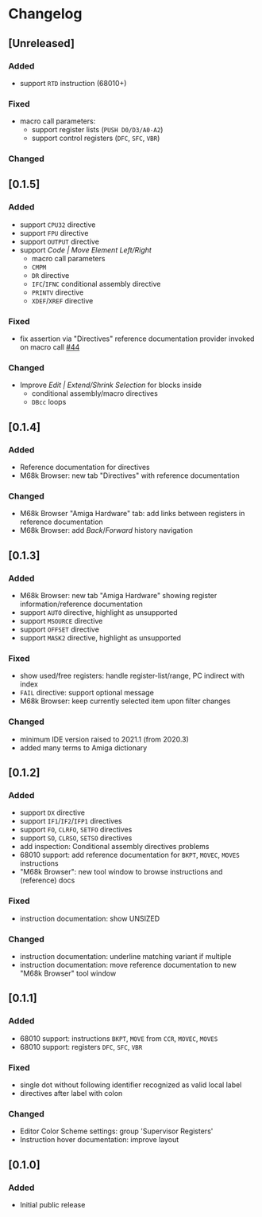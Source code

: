 # Changelog

## [Unreleased]
### Added
- support `RTD` instruction (68010+)

### Fixed
- macro call parameters: 
  - support register lists (`PUSH D0/D3/A0-A2`)
  - support control registers (`DFC`, `SFC`, `VBR`)

### Changed

## [0.1.5]
### Added
- support `CPU32` directive
- support `FPU` directive
- support `OUTPUT` directive
- support _Code | Move Element Left/Right_
  - macro call parameters
  - `CMPM`
  - `DR` directive
  - `IFC`/`IFNC` conditional assembly directive
  - `PRINTV` directive
  - `XDEF`/`XREF` directive

### Fixed
- fix assertion via "Directives" reference documentation provider invoked on macro call [#44](https://github.com/YannCebron/m68kplugin/issues/44)

### Changed
- Improve _Edit | Extend/Shrink Selection_ for blocks inside 
  - conditional assembly/macro directives
  - `DBcc` loops

## [0.1.4]
### Added
- Reference documentation for directives
- M68k Browser: new tab "Directives" with reference documentation

### Changed
- M68k Browser "Amiga Hardware" tab: add links between registers in reference documentation
- M68k Browser: add _Back_/_Forward_ history navigation

## [0.1.3]
### Added
- M68k Browser: new tab "Amiga Hardware" showing register information/reference documentation
- support `AUTO` directive, highlight as unsupported
- support `MSOURCE` directive
- support `OFFSET` directive
- support `MASK2` directive, highlight as unsupported

### Fixed
- show used/free registers: handle register-list/range, PC indirect with index
- `FAIL` directive: support optional message
- M68k Browser: keep currently selected item upon filter changes

### Changed
- minimum IDE version raised to 2021.1 (from 2020.3)
- added many terms to Amiga dictionary

## [0.1.2]
### Added
- support `DX` directive
- support `IF1`/`IF2`/`IFP1` directives
- support `FO`, `CLRFO`, `SETFO` directives
- support `SO`, `CLRSO`, `SETSO` directives
- add inspection: Conditional assembly directives problems
- 68010 support: add reference documentation for `BKPT`, `MOVEC`, `MOVES` instructions
- "M68k Browser": new tool window to browse instructions and (reference) docs

### Fixed
- instruction documentation: show UNSIZED

### Changed
- instruction documentation: underline matching variant if multiple
- instruction documentation: move reference documentation to new "M68k Browser" tool window

## [0.1.1]
### Added
- 68010 support: instructions `BKPT`, `MOVE` from `CCR`, `MOVEC`, `MOVES`
- 68010 support: registers `DFC`, `SFC`, `VBR`

### Fixed
- single dot without following identifier recognized as valid local label
- directives after label with colon

### Changed
- Editor Color Scheme settings: group 'Supervisor Registers'
- Instruction hover documentation: improve layout

## [0.1.0]
### Added
- Initial public release